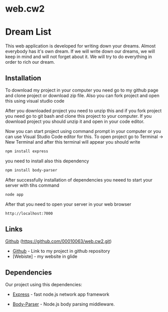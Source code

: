 # web.cw2
# Dream List
This web application is developed for writing down your dreams. Almost everybody has it's own dream. If we will write down our dreams, we will keep in mind and will not forget about it. We will try to do everything in order to rich our dream. 
## Installation
To download my project in your computer you need go to my github page and clone project or download zip file. Also you can fork project and open this using visual studio code

After you downloaded project you need to unzip this and if you fork project you need go to git bash and clone this project to your computer.
If you download project you should unzip it and open in your code editor.

Now you can start project using command prompt in your computer or you can use Visual Studio Code editor for this. To open project go to Terminal -> New Terminal and after this terminal will appear you should write
```sh
npm install express
```
you need to install also this dependency
```sh
npm install body-parser
```
After successfully installation of dependencies you neeed to start your server with tihs command
```sh
node app
```
After that you need to open your server in your web browser
```sh
http://localhost:7000
```

## Links
[Github] (https://github.com/00010063/web.cw2.git)
- [Github] - Link to my project in github repository
- [Webiste] - my website in glide

## Dependencies

Our project using this dependencies:

- [Express] - fast node.js network app framework
- [Body-Parser] - Node.js body parsing middleware.

   [express]: <http://expressjs.com>
   [Body-Parser]: <https://github.com/expressjs/body-parser>
   [Github]: <https://github.com/00010063/web.cw2>
